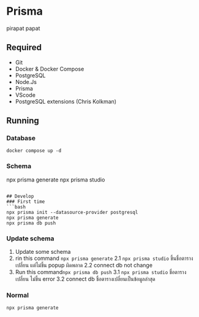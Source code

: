 # Prisma
pirapat papat

## Required
- Git
- Docker & Docker Compose
- PostgreSQL
- Node.Js
- Prisma
- VScode
- PostgreSQL extensions (Chris Kolkman)


## Running
### Database
```
docker compose up -d
```

### Schema
npx prisma generate
npx prisma studio
```

## Develop
### First time
```bash
npx prisma init --datasource-provider postgresql
npx prisma generate
npx prisma db push 
```

### Update schema
1. Update some schema
2. rin this command `npx prisma generate`
 2.1 `npx prisma studio` ขึ้นชื่อตารางเปลี่ยน แต่ไม่ขึ้น popup ผิดพลาด
 2.2 connect db not change 
3.  Run this command`npx prisma db push`
 3.1 `npx prisma studio` ชื่อตารางเปลี่ยน ไม่ขึ้น error 
 3.2 connect db ชื่อตารางเปลี่ยนเป็นข้อมูลล่าสุด

### Normal
 ```bash
 npx prisma generate
 ```
 